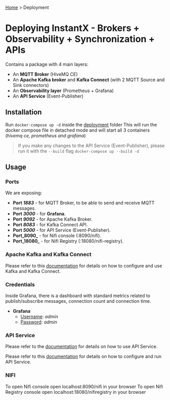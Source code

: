 [Home](../README.md) > Deployment

# Deploying InstantX - Brokers + Observability + Synchronization + APIs

Contains a package with 4 main layers:

- An **MQTT Broker** (HiveMQ CE)
- An **Apache Kafka broker** and **Kafka Connect** (with 2 MQTT Source and Sink connectors)
- An **Observability layer** (Prometheus + Grafana)
- An **API Service** (Event-Publisher)

## Installation

Run `docker-compose up -d` inside the [deployment](../deployment/) folder
This will run the docker compose file in detached mode and will start all 3 containers (_hivemq ce, prometheus and grafana_)

> If you make any changes to the API Service (Event-Publisher), please run it with the `--build` flag `docker-compose up --build -d`

## Usage

### Ports

We are exposing:

- **Port _1883_** - for MQTT Broker, to be able to send and receive MQTT messages.
- **Port _3000_** - for **Grafana**.
- **Port _9092_** - for Apache Kafka Broker.
- **Port _8083_** - for Kafka Connect API.
- **Port _5000_** - for API Service (Event-Publisher).
- **Port_8090_** - for Nifi console (:8090/nifi).
- **Port_18080_** - for Nifi Registry (:18080/nifi-registry).

### Apache Kafka and Kafka Connect

Please refer to this [documentation](../docs/Kafka.md) for details on how to configure and use Kafka and Kafka Connect.

### Credentials

Inside Grafana, there is a dashboard with standard metrics related to publish/subscribe messages, connection count and connection time.

- **Grafana**
  - <u>Username</u>: _admin_
  - <u>Password</u>: _admin_

### API Service

Please refer to the [documentation](../docs/Event-Publisher-oas.yaml) for details on how to use API Service.

Please refer to this [documentation](../docs/Event-Publisher.md) for details on how to configure and run API Service.

### NIFI

To open Nifi console open localhost:8090/nifi in your browser
To open Nifi Registry console open localhost:18080/nifiregistry in your browser
